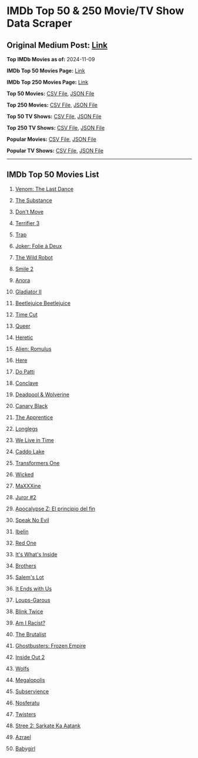 # IMDb Top 50 & 250 Movie/TV Show Data Scraper

## Original Medium Post: [Link](https://medium.com/@nishantsahoo/which-movie-should-i-watch-5c83a3c0f5b1)

**Top IMDb Movies as of:** 2024-11-09

**IMDb Top 50 Movies Page:** [Link](https://www.imdb.com/search/title/?title_type=feature&release_date=2024-01-01,2024-12-31)

**IMDb Top 250 Movies Page:** [Link](https://www.imdb.com/chart/top/)

**Top 50 Movies:** [CSV File](/data/top50/movies.csv), [JSON File](/data/top50/movies.json)

**Top 250 Movies:** [CSV File](/data/top250/movies.csv), [JSON File](/data/top250/movies.json)

**Top 50 TV Shows:** [CSV File](/data/top50/shows.csv), [JSON File](/data/top50/shows.json)

**Top 250 TV Shows:** [CSV File](/data/top250/shows.csv), [JSON File](/data/top250/shows.json)

**Popular Movies:** [CSV File](/data/popular/movies.csv), [JSON File](/data/popular/movies.json)

**Popular TV Shows:** [CSV File](/data/popular/shows.csv), [JSON File](/data/popular/shows.json)

---

## IMDb Top 50 Movies List

1. [Venom: The Last Dance](https://www.imdb.com/title/tt16366836/)

2. [The Substance](https://www.imdb.com/title/tt17526714/)

3. [Don't Move](https://www.imdb.com/title/tt24807110/)

4. [Terrifier 3](https://www.imdb.com/title/tt27911000/)

5. [Trap](https://www.imdb.com/title/tt26753003/)

6. [Joker: Folie à Deux](https://www.imdb.com/title/tt11315808/)

7. [The Wild Robot](https://www.imdb.com/title/tt29623480/)

8. [Smile 2](https://www.imdb.com/title/tt29268110/)

9. [Anora](https://www.imdb.com/title/tt28607951/)

10. [Gladiator II](https://www.imdb.com/title/tt9218128/)

11. [Beetlejuice Beetlejuice](https://www.imdb.com/title/tt2049403/)

12. [Time Cut](https://www.imdb.com/title/tt14857528/)

13. [Queer](https://www.imdb.com/title/tt24176060/)

14. [Heretic](https://www.imdb.com/title/tt28015403/)

15. [Alien: Romulus](https://www.imdb.com/title/tt18412256/)

16. [Here](https://www.imdb.com/title/tt18272208/)

17. [Do Patti](https://www.imdb.com/title/tt28075881/)

18. [Conclave](https://www.imdb.com/title/tt20215234/)

19. [Deadpool & Wolverine](https://www.imdb.com/title/tt6263850/)

20. [Canary Black](https://www.imdb.com/title/tt20048582/)

21. [The Apprentice](https://www.imdb.com/title/tt8368368/)

22. [Longlegs](https://www.imdb.com/title/tt23468450/)

23. [We Live in Time](https://www.imdb.com/title/tt27131358/)

24. [Caddo Lake](https://www.imdb.com/title/tt15552142/)

25. [Transformers One](https://www.imdb.com/title/tt8864596/)

26. [Wicked](https://www.imdb.com/title/tt1262426/)

27. [MaXXXine](https://www.imdb.com/title/tt22048412/)

28. [Juror #2](https://www.imdb.com/title/tt27403986/)

29. [Apocalypse Z: El principio del fin](https://www.imdb.com/title/tt27599851/)

30. [Speak No Evil](https://www.imdb.com/title/tt27534307/)

31. [Ibelin](https://www.imdb.com/title/tt19811010/)

32. [Red One](https://www.imdb.com/title/tt14948432/)

33. [It's What's Inside](https://www.imdb.com/title/tt14577874/)

34. [Brothers](https://www.imdb.com/title/tt9860566/)

35. [Salem's Lot](https://www.imdb.com/title/tt10245072/)

36. [It Ends with Us](https://www.imdb.com/title/tt10655524/)

37. [Loups-Garous](https://www.imdb.com/title/tt29195603/)

38. [Blink Twice](https://www.imdb.com/title/tt14858658/)

39. [Am I Racist?](https://www.imdb.com/title/tt33034103/)

40. [The Brutalist](https://www.imdb.com/title/tt8999762/)

41. [Ghostbusters: Frozen Empire](https://www.imdb.com/title/tt21235248/)

42. [Inside Out 2](https://www.imdb.com/title/tt22022452/)

43. [Wolfs](https://www.imdb.com/title/tt14257582/)

44. [Megalopolis](https://www.imdb.com/title/tt10128846/)

45. [Subservience](https://www.imdb.com/title/tt24871974/)

46. [Nosferatu](https://www.imdb.com/title/tt5040012/)

47. [Twisters](https://www.imdb.com/title/tt12584954/)

48. [Stree 2: Sarkate Ka Aatank](https://www.imdb.com/title/tt27510174/)

49. [Azrael](https://www.imdb.com/title/tt22173666/)

50. [Babygirl](https://www.imdb.com/title/tt30057084/)
